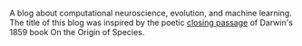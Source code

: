 A blog about computational neuroscience, evolution, and machine learning. The title of this blog was inspired by the poetic [closing passage](https://en.m.wikipedia.org/wiki/On_the_Origin_of_Species#Concluding_remarks) of Darwin's 1859 book On the Origin of Species. 
